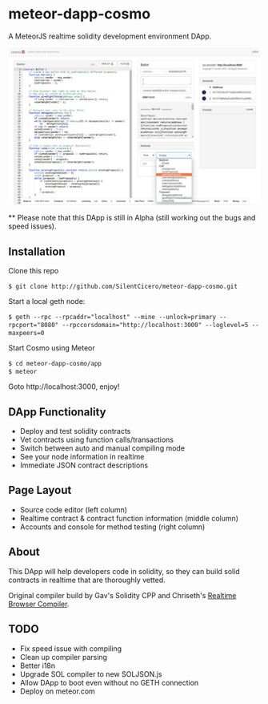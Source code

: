 # meteor-dapp-cosmo
A MeteorJS realtime solidity development environment DApp.

<img src="app/public/images/screen.jpg" />

** Please note that this DApp is still in Alpha (still working out the bugs and speed issues).

## <a name="installation"></a> Installation

Clone this repo

    $ git clone http://github.com/SilentCicero/meteor-dapp-cosmo.git

Start a local geth node:

    $ geth --rpc --rpcaddr="localhost" --mine --unlock=primary --rpcport="8080" --rpccorsdomain="http://localhost:3000" --loglevel=5 --maxpeers=0

Start Cosmo using Meteor

    $ cd meteor-dapp-cosmo/app
    $ meteor

Goto http://localhost:3000, enjoy!

## <a name="functionality"></a> DApp Functionality
- Deploy and test solidity contracts
- Vet contracts using function calls/transactions
- Switch between auto and manual compiling mode
- See your node information in realtime
- Immediate JSON contract descriptions

## <a name="layout"></a> Page Layout
- Source code editor (left column)
- Realtime contract & contract function information (middle column)
- Accounts and console for method testing (right column)

## <a name="about"></a> About

This DApp will help developers code in solidity, so they can build solid contracts in realtime that are thoroughly vetted.

Original compiler build by Gav's Solidity CPP and Chriseth's <a href="http://chriseth.github.io/cpp-ethereum/">Realtime Browser Compiler</a>.

## <a name="todo"></a> TODO
- Fix speed issue with compiling
- Clean up compiler parsing
- Better i18n
- Upgrade SOL compiler to new SOLJSON.js
- Allow DApp to boot even without no GETH connection
- Deploy on meteor.com